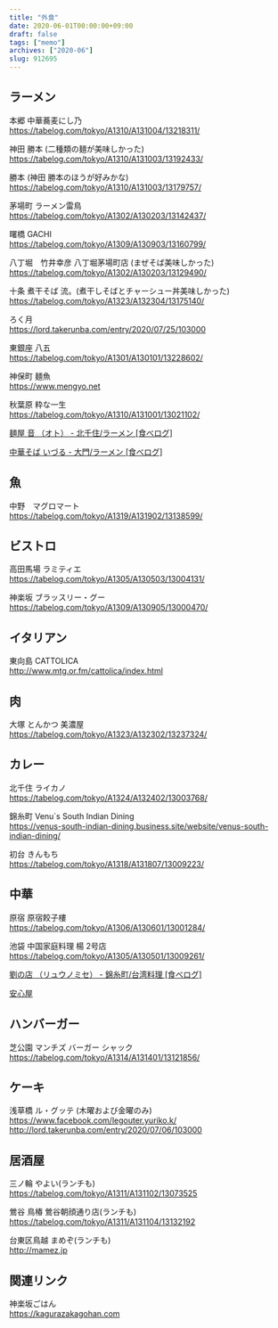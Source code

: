 ```yaml
---
title: "外食"
date: 2020-06-01T00:00:00+09:00
draft: false
tags: ["memo"]
archives: ["2020-06"]
slug: 912695
---
```

## ラーメン
本郷 中華蕎麦にし乃  
https://tabelog.com/tokyo/A1310/A131004/13218311/  

神田 勝本 (二種類の麺が美味しかった)  
https://tabelog.com/tokyo/A1310/A131003/13192433/  

勝本   (神田 勝本のほうが好みかな)
https://tabelog.com/tokyo/A1310/A131003/13179757/

茅場町 ラーメン雷鳥  
https://tabelog.com/tokyo/A1302/A130203/13142437/

曙橋 GACHI  
https://tabelog.com/tokyo/A1309/A130903/13160799/

八丁堀　竹井幸彦 八丁堀茅場町店 (まぜそば美味しかった)  
https://tabelog.com/tokyo/A1302/A130203/13129490/

十条  煮干そば 流。(煮干しそばとチャーシュー丼美味しかった)  
https://tabelog.com/tokyo/A1323/A132304/13175140/

ろく月  
https://lord.takerunba.com/entry/2020/07/25/103000  

東銀座 八五  
https://tabelog.com/tokyo/A1301/A130101/13228602/  

神保町 麺魚  
https://www.mengyo.net  

秋葉原 粋な一生  
https://tabelog.com/tokyo/A1310/A131001/13021102/

[麺屋 音 （オト） - 北千住/ラーメン [食べログ]](https://tabelog.com/tokyo/A1324/A132402/13161350/)

[中華そば いづる - 大門/ラーメン [食べログ]](https://tabelog.com/tokyo/A1314/A131401/13204179/)

## 魚
中野　マグロマート  
https://tabelog.com/tokyo/A1319/A131902/13138599/

## ビストロ
高田馬場 ラミティエ  
https://tabelog.com/tokyo/A1305/A130503/13004131/

神楽坂 ブラッスリー・グー  
https://tabelog.com/tokyo/A1309/A130905/13000470/

## イタリアン
東向島 CATTOLICA  
http://www.mtg.or.fm/cattolica/index.html

## 肉
大塚 とんかつ 美濃屋  
https://tabelog.com/tokyo/A1323/A132302/13237324/

## カレー
北千住  ライカノ  
https://tabelog.com/tokyo/A1324/A132402/13003768/

錦糸町  Venu`s South Indian Dining  
https://venus-south-indian-dining.business.site/website/venus-south-indian-dining/

初台 きんもち  
https://tabelog.com/tokyo/A1318/A131807/13009223/

## 中華
原宿 原宿餃子樓  
https://tabelog.com/tokyo/A1306/A130601/13001284/

池袋 中国家庭料理 楊 2号店 
https://tabelog.com/tokyo/A1305/A130501/13009261/

[劉の店 （リュウノミセ） - 錦糸町/台湾料理 [食べログ]](https://tabelog.com/tokyo/A1312/A131201/13022682/)

[安心屋](https://asakusa-anshinya.com)

## ハンバーガー
芝公園 マンチズ バーガー シャック  
https://tabelog.com/tokyo/A1314/A131401/13121856/

## ケーキ
浅草橋 ル・グッテ (木曜および金曜のみ)
https://www.facebook.com/legouter.yuriko.k/  
http://lord.takerunba.com/entry/2020/07/06/103000

## 居酒屋
三ノ輪 やよい(ランチも)  
https://tabelog.com/tokyo/A1311/A131102/13073525  

鶯谷 鳥椿 鶯谷朝顔通り店(ランチも) 
https://tabelog.com/tokyo/A1311/A131104/13132192

台東区鳥越 まめぞ(ランチも)  
http://mamez.jp  

## 関連リンク
神楽坂ごはん  
https://kagurazakagohan.com
